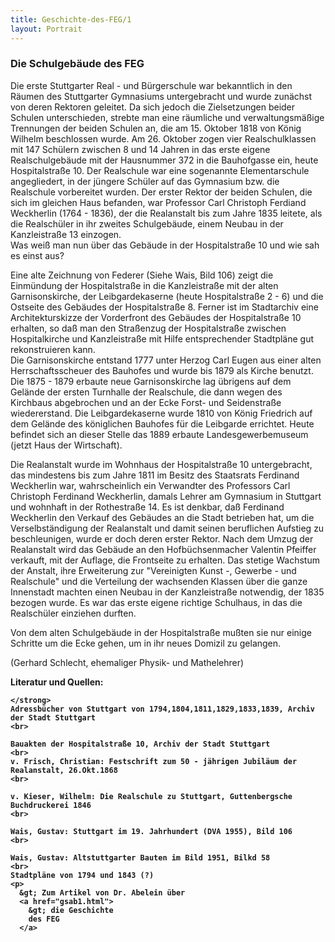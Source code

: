 ```yaml
---
title: Geschichte-des-FEG/1
layout: Portrait
---
```

<div id="content">
  
  <h3>
    Die Schulgebäude des FEG
  </h3>
  
  <p>
    Die erste Stuttgarter Real - und Bürgerschule war  bekanntlich in den Räumen des Stuttgarter Gymnasiums untergebracht und  wurde zunächst von deren Rektoren geleitet. Da sich jedoch die  Zielsetzungen beider Schulen unterschieden, strebte man eine räumliche  und verwaltungsmäßige Trennungen der beiden Schulen an, die am 15.  Oktober 1818 von König Wilhelm beschlossen wurde. Am 26. Oktober zogen  vier Realschulklassen mit 147 Schülern zwischen 8 und 14 Jahren in das  erste eigene Realschulgebäude mit der Hausnummer 372 in die Bauhofgasse  ein, heute Hospitalstraße 10. Der Realschule war eine sogenannte  Elementarschule angegliedert, in der jüngere Schüler auf das Gymnasium  bzw. die Realschule vorbereitet wurden. Der erster Rektor der beiden  Schulen, die sich im gleichen Haus befanden, war Professor Carl  Christoph Ferdiand Weckherlin (1764 - 1836), der die Realanstalt bis  zum Jahre 1835 leitete, als die Realschüler in ihr zweites  Schulgebäude, einem Neubau in der Kanzleistraße 13 einzogen.
    <br>
    Was weiß man nun über das Gebäude in der Hospitalstraße 10 und wie sah es einst aus?
  </p>
  <p>
    Eine alte Zeichnung von Federer (Siehe Wais, Bild 106) zeigt die  Einmündung der Hospitalstraße in die Kanzleistraße mit der alten  Garnisonskirche, der Leibgardekaserne (heute Hospitalstraße 2 - 6) und  die Ostseite des Gebäudes der Hospitalstraße 8. Ferner ist im  Stadtarchiv eine Architekturskizze der Vorderfront des Gebäudes der  Hospitalstraße 10 erhalten, so daß man den Straßenzug der  Hospitalstraße zwischen Hospitalkirche und Kanzleistraße mit Hilfe  entsprechender Stadtpläne gut rekonstruieren kann.
    <br>
    Die Garnisonskirche entstand 1777 unter Herzog Carl Eugen aus einer  alten Herrschaftsscheuer des Bauhofes und wurde bis 1879 als Kirche  benutzt. Die 1875 - 1879 erbaute neue Garnisonskirche lag übrigens auf  dem Gelände der ersten Turnhalle der Realschule, die dann wegen des  Kirchbaus abgebrochen und an der Ecke Forst- und Seidenstraße  wiedererstand. Die Leibgardekaserne wurde 1810 von König Friedrich auf  dem Gelände des königlichen Bauhofes für die Leibgarde errichtet. Heute  befindet sich an dieser Stelle das 1889 erbaute Landesgewerbemuseum  (jetzt Haus der Wirtschaft).
  </p>
  <p>
    Die Realanstalt wurde im Wohnhaus der Hospitalstraße 10 untergebracht,  das mindestens
    bis zum Jahre 1811 im Besitz des Staatsrats Ferdinand Weckherlin war, wahrscheinlich
    ein Verwandter des Professors Carl Christoph Ferdinand Weckherlin, damals
    Lehrer am Gymnasium in Stuttgart und wohnhaft in der Rothestraße 14. Es ist
    denkbar, daß Ferdinand Weckherlin den Verkauf des Gebäudes an die Stadt
    betrieben hat, um die Verselbständigung der  Realanstalt und damit seinen
    beruflichen Aufstieg zu beschleunigen, wurde er doch deren erster Rektor.
    Nach dem Umzug der Realanstalt wird das Gebäude an den Hofbüchsenmacher
    Valentin Pfeiffer verkauft, mit der Auflage, die Frontseite zu erhalten.
    Das stetige Wachstum der Anstalt, ihre Erweiterung zur "Vereinigten
    Kunst -, Gewerbe - und Realschule" und die Verteilung der wachsenden Klassen über
    die ganze Innenstadt machten einen Neubau in der Kanzleistraße notwendig,
    der 1835 bezogen wurde. Es war das erste eigene richtige Schulhaus, in das
    die Realschüler einziehen durften.
  </p>
  <p>
    Von dem alten Schulgebäude in der Hospitalstraße mußten sie nur einige  Schritte um die Ecke gehen, um in ihr neues Domizil zu gelangen.
  </p>
  <p>
    (Gerhard Schlecht, ehemaliger Physik- und Mathelehrer)
  </p>
  <p>
    <strong>
      Literatur und Quellen:
      <br>
      
    </strong>
    Adressbücher von Stuttgart von 1794,1804,1811,1829,1833,1839, Archiv der Stadt Stuttgart
    <br>
    
    Bauakten der Hospitalstraße 10, Archiv der Stadt Stuttgart
    <br>
    v. Frisch, Christian: Festschrift zum 50 - jährigen Jubiläum der Realanstalt, 26.Okt.1868
    <br>
    
    v. Kieser, Wilhelm: Die Realschule zu Stuttgart, Guttenbergsche Buchdruckerei 1846
    <br>
    
    Wais, Gustav: Stuttgart im 19. Jahrhundert (DVA 1955), Bild 106
    <br>
    
    Wais, Gustav: Altstuttgarter Bauten im Bild 1951, Bilkd 58
    <br>
    Stadtpläne von 1794 und 1843 (?)
    <p>
      &gt; Zum Artikel von Dr. Abelein über 
      <a href="gsab1.html">
        &gt; die Geschichte
        des FEG
      </a>
  </p>
  
